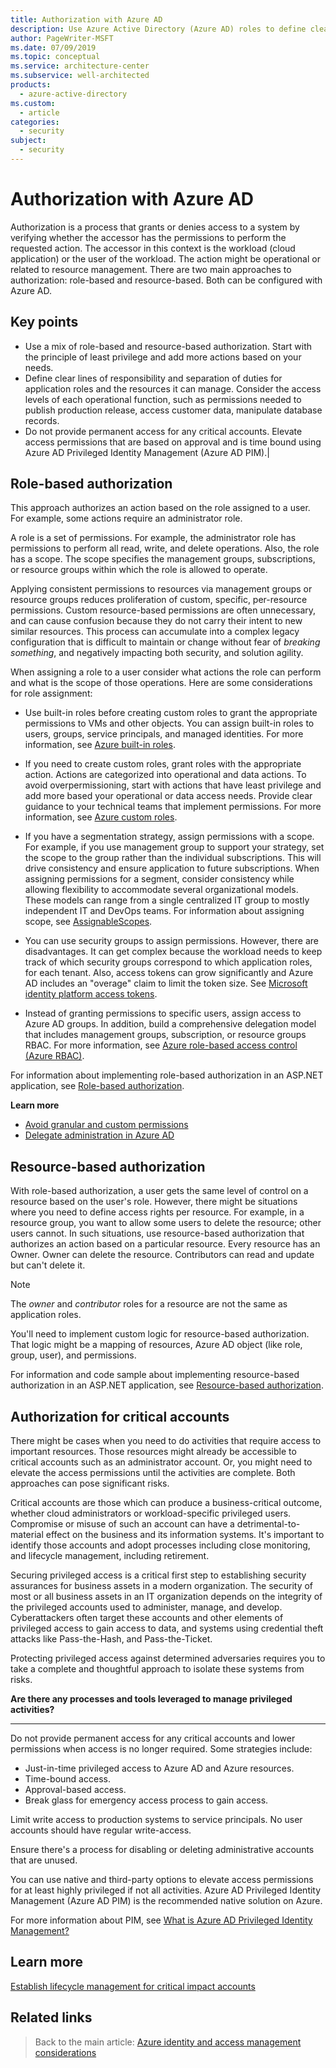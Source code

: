 ```yaml
---
title: Authorization with Azure AD
description: Use Azure Active Directory (Azure AD) roles to define clear lines of responsibility, access, and separation of duties.
author: PageWriter-MSFT
ms.date: 07/09/2019
ms.topic: conceptual
ms.service: architecture-center
ms.subservice: well-architected
products:
  - azure-active-directory
ms.custom:
  - article
categories:
  - security
subject:
  - security
---
```


# Authorization with Azure AD

Authorization is a process that grants or denies access to a system by verifying whether the accessor has the permissions to perform the requested action. The accessor in this context is the workload (cloud application) or the user of the workload. The action might be operational or related to resource management. There are two main approaches to authorization: role-based and resource-based. Both can be configured with Azure AD.


## Key points

- Use a mix of role-based and resource-based authorization. Start with the principle of least privilege and add more actions based on your needs.
- Define clear lines of responsibility and separation of duties for application roles and the resources it can manage. Consider the access levels of each operational function, such as permissions needed to publish production release, access customer data, manipulate database records.
- Do not provide permanent access for any critical accounts. Elevate access permissions that are based on approval and is time bound using Azure AD Privileged Identity Management (Azure AD PIM).|

## Role-based authorization

This approach authorizes an action based on the role assigned to a user. For example, some actions require an administrator role.

A role is a set of permissions. For example, the administrator role has permissions to perform all read, write, and delete operations. Also, the role has a scope. The scope specifies the management groups, subscriptions, or resource groups within which the role is allowed to operate.

Applying consistent permissions to resources via management groups or resource groups reduces proliferation of custom, specific, per-resource permissions. Custom resource-based permissions are often unnecessary, and can cause confusion because they do not carry their intent to new similar resources. This process can accumulate into a complex legacy configuration that is difficult to maintain or change without fear of *breaking something*, and negatively impacting both security, and solution agility.

When assigning a role to a user consider what actions the role can perform and what is the scope of those operations. Here are some considerations for role assignment:

- Use built-in roles before creating custom roles to grant the appropriate permissions to VMs and other objects. You can assign built-in roles to users, groups, service principals, and managed identities. For more information, see [Azure built-in roles](/azure/role-based-access-control/built-in-roles).

- If you need to create custom roles, grant roles with the appropriate action. Actions are categorized into operational and data actions. To avoid overpermissioning, start with actions that have least privilege and add more based your operational or data access needs. Provide clear guidance to your technical teams that implement permissions. For more information, see [Azure custom roles](/azure/role-based-access-control/custom-roles).

- If you have a segmentation strategy, assign permissions with a scope. For example, if you use management group to support your strategy, set the scope to the group rather than the individual subscriptions. This will drive consistency and ensure application to future subscriptions. When assigning permissions for a segment, consider consistency while allowing flexibility to accommodate several organizational models. These models can range from a single centralized IT group to mostly independent IT and DevOps teams. For information about assigning scope, see [AssignableScopes](/azure/role-based-access-control/role-definitions#assignablescopes).

- You can use security groups to assign permissions. However, there are disadvantages. It can get complex because the workload needs to keep track of which security groups correspond to which application roles, for each tenant. Also, access tokens can grow significantly and Azure AD includes an "overage" claim to limit the token size. See [Microsoft identity platform access tokens](/azure/active-directory/develop/access-tokens).

- Instead of granting permissions to specific users, assign access to Azure AD groups. In addition, build a comprehensive delegation model that includes management groups, subscription, or resource groups RBAC. For more information, see [Azure role-based access control (Azure RBAC)](/azure/role-based-access-control/overview).

For information about implementing role-based authorization in an ASP.NET application, see [Role-based authorization](../../multitenant-identity/authorize.md#role-based-authorization).

**Learn more**

- [Avoid granular and custom permissions](/azure/architecture/framework/security/design-admins#avoid-granular-and-custom-permissions)
- [Delegate administration in Azure AD](/azure/active-directory/roles/security-planning)

## Resource-based authorization

With role-based authorization, a user gets the same level of control on a resource based on the user's role. However, there might be situations where you need to define access rights per resource. For example, in a resource group, you want to allow some users to delete the resource; other users cannot. In such situations, use resource-based authorization that authorizes an action based on a particular resource. Every resource has an Owner. Owner can delete the resource. Contributors can read and update but can't delete it.

> [!NOTE]
> The *owner* and *contributor* roles for a resource are not the same as application roles.

You'll need to implement custom logic for resource-based authorization. That logic might be a mapping of resources, Azure AD object (like role, group, user), and permissions.

For information and code sample about implementing resource-based authorization in an ASP.NET application, see [Resource-based authorization](../../multitenant-identity/authorize.md#resource-based-authorization).

## Authorization for critical accounts

There might be cases when you need to do activities that require access to important resources. Those resources might already be accessible to critical accounts such as an administrator account. Or, you might need to elevate the access permissions until the activities are complete. Both approaches can pose significant risks.

Critical accounts are those which can produce a business-critical outcome, whether cloud administrators or workload-specific privileged users. Compromise or misuse of such an account can have a detrimental-to-material effect on the business and its information systems. It's important to identify those accounts and adopt processes including close monitoring, and lifecycle management, including retirement.

Securing privileged access is a critical first step to establishing security assurances for business assets in a modern organization. The security of most or all business assets in an IT organization depends on the integrity of the privileged accounts used to administer, manage, and develop. Cyberattackers often target these accounts and other elements of privileged access to gain access to data, and systems using credential theft attacks like Pass-the-Hash, and Pass-the-Ticket.

Protecting privileged access against determined adversaries requires you to take a complete and thoughtful approach to isolate these systems from risks.

**Are there any processes and tools leveraged to manage privileged activities?**
***

Do not provide permanent access for any critical accounts and lower permissions when access is no longer required. Some strategies include:

- Just-in-time privileged access to Azure AD and Azure resources.
- Time-bound access.
- Approval-based access.
- Break glass for emergency access process to gain access.

Limit write access to production systems to service principals. No user accounts should have regular write-access.

Ensure there's a process for disabling or deleting administrative accounts that are unused.

You can use native and third-party options to elevate access permissions for at least highly privileged if not all activities. Azure AD Privileged Identity Management (Azure AD PIM) is the recommended native solution on Azure.

For more information about PIM, see [What is Azure AD Privileged Identity Management?](/azure/active-directory/privileged-identity-management/pim-configure)

## Learn more

[Establish lifecycle management for critical impact accounts](/azure/architecture/framework/security/design-admins#establish-lifecycle-management-for-critical-impact-accounts)

## Related links

> Back to the main article: [Azure identity and access management considerations](design-identity.md)
